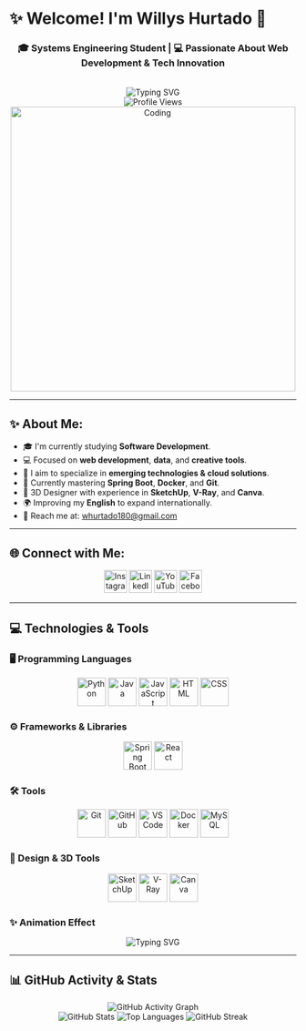  # ✨ Welcome! I'm Willys Hurtado 👋

<h3 align="center">🎓 Systems Engineering Student | 💻 Passionate About Web Development & Tech Innovation</h3>

<div align="center">
  <br>
  <img src="https://readme-typing-svg.herokuapp.com?font=Fira+Code&weight=700&size=22&pause=1000&color=0EF7FF&center=true&vCenter=true&multiline=true&width=700&height=80&lines=Hi+%f0%9f%91%8b+I'm+Willys+Hurtado;A+tech+enthusiast+who+loves+to+build+awesome+things!;Always+learning+and+growing+every+day." alt="Typing SVG" />
  <br>
</div>

<div align="center">
  <img src="https://komarev.com/ghpvc/?username=sirwillys06&label=Profile%20Views&color=0e75b6&style=flat" alt="Profile Views" />
</div>

<div align="center">
  <img src="https://media.giphy.com/media/Y4ak9Ki2GZCbJxAnJD/giphy.gif" alt="Coding" width="500" />
</div>

---

## ✨ About Me:

- 🎓 I'm currently studying **Software Development**.
- 💻 Focused on **web development**, **data**, and **creative tools**.
- 🎯 I aim to specialize in **emerging technologies & cloud solutions**.
- 🧠 Currently mastering **Spring Boot**, **Docker**, and **Git**.
- 🎨 3D Designer with experience in **SketchUp**, **V-Ray**, and **Canva**.
- 🌍 Improving my **English** to expand internationally.
- 💎 Reach me at: [whurtado180@gmail.com](mailto:whurtado180@gmail.com)

---

## 🌐 Connect with Me:

<div align="center">
  <a href="https://www.instagram.com" target="_blank"><img src="https://cdn-icons-png.flaticon.com/128/1384/1384063.png" width="40" alt="Instagram" /></a>
  <a href="https://www.linkedin.com" target="_blank"><img src="https://cdn.jsdelivr.net/gh/devicons/devicon/icons/linkedin/linkedin-original.svg" width="40" alt="LinkedIn" /></a>
  <a href="https://www.youtube.com" target="_blank"><img src="https://cdn.jsdelivr.net/gh/devicons/devicon/icons/youtube/youtube-original.svg" width="40" alt="YouTube" /></a>
  <a href="https://www.facebook.com" target="_blank"><img src="https://cdn.jsdelivr.net/gh/devicons/devicon/icons/facebook/facebook-original.svg" width="40" alt="Facebook" /></a>
</div>

---
## 💻 Technologies & Tools

### 🖥️ Programming Languages
<div align="center">
  <img src="https://cdn.jsdelivr.net/gh/devicons/devicon/icons/python/python-original.svg" width="50" alt="Python"/>
  <img src="https://cdn.jsdelivr.net/gh/devicons/devicon/icons/java/java-original.svg" width="50" alt="Java"/>
  <img src="https://cdn.jsdelivr.net/gh/devicons/devicon/icons/javascript/javascript-original.svg" width="50" alt="JavaScript"/>
  <img src="https://cdn.jsdelivr.net/gh/devicons/devicon/icons/html5/html5-original.svg" width="50" alt="HTML"/>
  <img src="https://cdn.jsdelivr.net/gh/devicons/devicon/icons/css3/css3-original.svg" width="50" alt="CSS"/>
</div>

### ⚙️ Frameworks & Libraries
<div align="center">
  <img src="https://cdn.jsdelivr.net/gh/devicons/devicon/icons/spring/spring-original.svg" width="50" alt="Spring Boot"/>
  <img src="https://cdn.jsdelivr.net/gh/devicons/devicon/icons/react/react-original.svg" width="50" alt="React"/>
</div>

### 🛠️ Tools
<div align="center">
  <img src="https://cdn.jsdelivr.net/gh/devicons/devicon/icons/git/git-original.svg" width="50" alt="Git"/>
  <img src="https://cdn.jsdelivr.net/gh/devicons/devicon/icons/github/github-original.svg" width="50" alt="GitHub"/>
  <img src="https://cdn.jsdelivr.net/gh/devicons/devicon/icons/vscode/vscode-original.svg" width="50" alt="VS Code"/>
  <img src="https://cdn.jsdelivr.net/gh/devicons/devicon/icons/docker/docker-original.svg" width="50" alt="Docker"/>
  <img src="https://cdn.jsdelivr.net/gh/devicons/devicon/icons/mysql/mysql-original.svg" width="50" alt="MySQL"/>
</div>

### 🎨 Design & 3D Tools
<div align="center">
  <img src="https://upload.wikimedia.org/wikipedia/commons/thumb/7/7c/SketchUp_Logo.svg/512px-SketchUp_Logo.svg.png" width="50" alt="SketchUp"/>
  <img src="https://upload.wikimedia.org/wikipedia/commons/thumb/c/c5/V-Ray_Logo.png/512px-V-Ray_Logo.png" width="50" alt="V-Ray"/>
  <img src="https://upload.wikimedia.org/wikipedia/commons/thumb/e/e6/Canva_%28logo%29.svg/512px-Canva_%28logo%29.svg.png" width="50" alt="Canva"/>
</div>

### ✨ Animation Effect
<div align="center">
  <img src="https://readme-typing-svg.herokuapp.com?font=Fira+Code&weight=700&size=22&pause=1000&color=0EF7FF&center=true&vCenter=true&multiline=true&width=700&height=80&lines=Technologies+%26+Tools;A+tech+stack+that+helps+me+build+great+projects!" alt="Typing SVG" />
</div>

---

## 📊 GitHub Activity & Stats

<div align="center">
  <img src="https://github-readme-activity-graph.vercel.app/graph?username=tuusuario&theme=react-dark&hide_border=true&area=true" alt="GitHub Activity Graph"/>
  <br>
  <img src="https://github-readme-stats.vercel.app/api?username=tuusuario&show_icons=true&theme=tokyonight&hide_border=true" alt="GitHub Stats"/>
  <img src="https://github-readme-stats.vercel.app/api/top-langs/?username=tuusuario&layout=compact&theme=tokyonight&hide_border=true" alt="Top Languages"/>
  <img src="https://github-readme-streak-stats.herokuapp.com/?user=tuusuario&theme=tokyonight&hide_border=true" alt="GitHub Streak"/>
</div>

